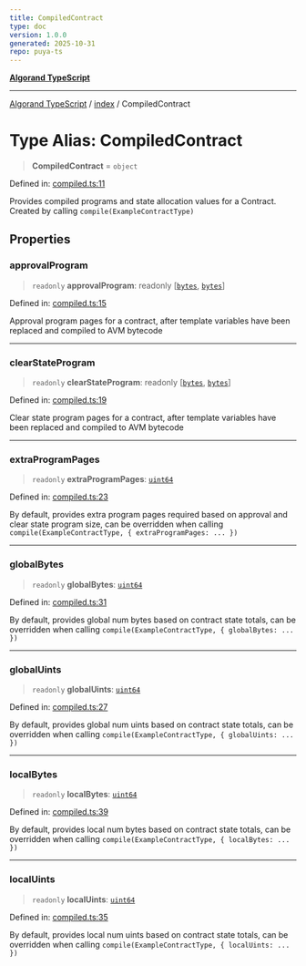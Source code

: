 ```yaml
---
title: CompiledContract
type: doc
version: 1.0.0
generated: 2025-10-31
repo: puya-ts
---
```

[**Algorand TypeScript**](../../README.md)

***

[Algorand TypeScript](../../modules.md) / [index](../README.md) / CompiledContract

# Type Alias: CompiledContract

> **CompiledContract** = `object`

Defined in: [compiled.ts:11](https://github.com/algorandfoundation/puya-ts/blob/main/packages/algo-ts/src/compiled.ts#L11)

Provides compiled programs and state allocation values for a Contract. Created by calling `compile(ExampleContractType)`

## Properties

### approvalProgram

> `readonly` **approvalProgram**: readonly \[[`bytes`](bytes.md), [`bytes`](bytes.md)\]

Defined in: [compiled.ts:15](https://github.com/algorandfoundation/puya-ts/blob/main/packages/algo-ts/src/compiled.ts#L15)

Approval program pages for a contract, after template variables have been replaced and compiled to AVM bytecode

***

### clearStateProgram

> `readonly` **clearStateProgram**: readonly \[[`bytes`](bytes.md), [`bytes`](bytes.md)\]

Defined in: [compiled.ts:19](https://github.com/algorandfoundation/puya-ts/blob/main/packages/algo-ts/src/compiled.ts#L19)

Clear state program pages for a contract, after template variables have been replaced and compiled to AVM bytecode

***

### extraProgramPages

> `readonly` **extraProgramPages**: [`uint64`](uint64.md)

Defined in: [compiled.ts:23](https://github.com/algorandfoundation/puya-ts/blob/main/packages/algo-ts/src/compiled.ts#L23)

By default, provides extra program pages required based on approval and clear state program size, can be overridden when calling `compile(ExampleContractType, { extraProgramPages: ... })`

***

### globalBytes

> `readonly` **globalBytes**: [`uint64`](uint64.md)

Defined in: [compiled.ts:31](https://github.com/algorandfoundation/puya-ts/blob/main/packages/algo-ts/src/compiled.ts#L31)

By default, provides global num bytes based on contract state totals, can be overridden when calling `compile(ExampleContractType, { globalBytes: ... })`

***

### globalUints

> `readonly` **globalUints**: [`uint64`](uint64.md)

Defined in: [compiled.ts:27](https://github.com/algorandfoundation/puya-ts/blob/main/packages/algo-ts/src/compiled.ts#L27)

By default, provides global num uints based on contract state totals, can be overridden when calling `compile(ExampleContractType, { globalUints: ... })`

***

### localBytes

> `readonly` **localBytes**: [`uint64`](uint64.md)

Defined in: [compiled.ts:39](https://github.com/algorandfoundation/puya-ts/blob/main/packages/algo-ts/src/compiled.ts#L39)

By default, provides local num bytes based on contract state totals, can be overridden  when calling `compile(ExampleContractType, { localBytes: ... })`

***

### localUints

> `readonly` **localUints**: [`uint64`](uint64.md)

Defined in: [compiled.ts:35](https://github.com/algorandfoundation/puya-ts/blob/main/packages/algo-ts/src/compiled.ts#L35)

By default, provides local num uints based on contract state totals, can be overridden when calling `compile(ExampleContractType, { localUints: ... })`
